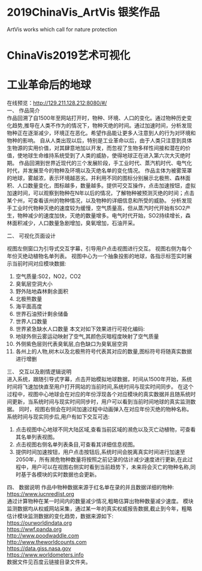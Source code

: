 # 2019ChinaVis_ArtVis 银奖作品
ArtVis works which call for nature protection 
# ChinaVis2019艺术可视化
# 工业革命后的地球 
在线预览：http://129.211.128.212:8080/#/<br>
一、	作品简介<br>
  作品回溯了自1500年至网站打开时，物种、环境、人口的变化。通过物种历史变化趋势,推导在人类不作为的情况下，物种灭绝的时间。通过加速时间，分析发现物种正在逐渐减少，环境正在恶化。希望作品能让更多人注意到人的行为对环境和物种的影响。
自从人类出现以后，特别是工业革命以后，由于人类只注意到具体生物源的实用价值，对其肆意地加以开发，而忽视了生物多样性间接和潜在的价值，使地球生命维持系统受到了人类的威胁，使得地球正在进入第六次大灭绝时期。
作品回溯到世界近现代的三个发展阶段，手工业时代、蒸汽机时代、电气化时代，并发展至今的物种及环境以及灭绝名单的变化情况。
作品主体为被雾笼罩的地球，雾越浓，表示环境越恶劣。并利用不同的图标分别展示北极熊、森林面积、人口数量变化，图标越多，数量越多。提供可交互操作，点击加速按钮，虚拟加速时间，可以观察到物种在N年以后的情况，了解物种被预测灭绝的时间；点击某个州，可查看该州的物种情况，以及物种的详细信息和所受的威胁。
分析发现手工业时代物种灭绝的速度较为缓慢，空气质量高，但从蒸汽时代开始有SO2产生，物种减少的速度加快，灭绝的数量增多。电气时代开始，SO2持续增长，森林面积减少，人口数量急剧增加，臭氧增加，石油开采。

二、	可视化页面设计<br>
 
  视图左侧窗口为引导式交互字幕，引导用户点击视图进行交互。
  视图右侧为每个年份灭绝动植物名单列表。
  视图中心为一个抽象投影的地球，各指示标签实时展示当前时间对应模块数据:
  1.	空气质量:S02，NO2，CO2
  2.	臭氧层空洞大小
  3.	野外陆地森林剩余面积
  4.	北极熊数量
  5.	海平面高度
  6.	世界石油预计剩余储备
  7.	世界人口数量
  8.	世界紧急缺水人口数量
  本文对如下效果进行可视化编码:
  1.	地球外侧云雾运动映射了空气,其颜色灰暗程度映射了空气质量
  2.	外侧紫色层则代表臭氧层,白色缺口为臭氧层空洞
  3.	各州上的人物,树木以及北极熊符号代表其对应的数量,图标符号将随真实数据进行增删

三、	交互以及剧情逻辑说明<br>
  进入系统，跟随引导式字幕，点击开始模拟地球数据，时间从1500年开始，系统时间将飞速加快直至用户打开网站的当前时间,系统时间与现实时间同步。
  在这个过程中，视图中心地球会在对应的年份浮现各个对应模块的真实数据并且随系统时间更新，当系统时间与现实时间同步时，用户可以看到当前时间地球的真实监测数据。
  同时，视图右侧会在时间加速过程中动画弹入在对应年份灭绝的物种名称。
  系统时间与现实同步后,用户有如下交互可选:
  1. 点击视图中心地球不同大陆区域,查看当前区域的濒危以及灭亡动植物，可查看其名单列表视图。
  2. 点击视图右侧名单列表条目,可查看其详细信息视图。
  3. 提供时间加速按钮，用户点击按钮后,系统时间会脱离真实时间进行加速至2050年，所有濒危物种数量将按照之前记录的估计减少速度进行更新,在此过程中，用户可以在视图右侧实时看到当前趋势下，未来将会灭亡的物种名称,同时基于各模块的实时数据也会更新。

四、	数据说明
  作品中物种数据来源于红名单在录的并且数据详细的物种: https://www.iucnredlist.org<br>
  通过计算物种在某一时间内的数量减少情况,粗略估算出物种数量减少速度。
  模块监测数据均从权威网站采集，通过某一年的真实权威报告数据,截止到今年，粗略估计模块监测数据的变化趋势，数据来源如下:<br>
  https://ourworldindata.org<br>
  https://wwf.panda.org<br>
  http://www.poodwaddle.com<br>
  http://www.theworldcounts.com<br>
  https://data.giss.nasa.gov<br>
  https://www.worldometers.info<br>
  数据文件见百度云链接目录文件夹。<br>

